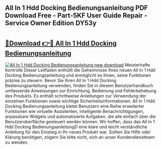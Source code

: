 ## All In 1 Hdd Docking Bedienungsanleitung PDF Download Free - Part-5KF User Guide Repair - Service Owner Edition DY53y

# <h2><a href="http://df2ivr.blite.top/?on=All+In+1+Hdd+Docking+Bedienungsanleitung">🔗Download 👉🔴 All In 1 Hdd Docking Bedienungsanleitung</a></h2>

[![All In 1 Hdd Docking Bedienungsanleitung new download](https://i.imgur.com/lujVjoI.png)](http://df2ivr.blite.top/?on=All+In+1+Hdd+Docking+Bedienungsanleitung)
Meisterhafte Kontrolle Dieser Leitfaden enthüllt die Geheimnisse Ihres neuen All In 1 Hdd Docking Bedienungsanleitung und ermöglicht es Ihnen, seine Funktionen präzise zu steuern. Bevor Sie Ihren All In 1 Hdd Docking Bedienungsanleitung verwenden, finden Sie in diesem Benutzerhandbuch umfassende Anweisungen zur Einrichtung, Bedienung und Fehlerbehebung des Produkts. Es enthält schrittweise Anleitungen zur Verwendung der einzelnen Funktionen sowie wichtige Sicherheitsinformationen. All In 1 Hdd Docking Bedienungsanleitung bietet Benutzern eine Reihe erweiterter Funktionen wie virtuelle Assistenten, intelligente Benachrichtigungen, anpassbare Widgets und automatisierte Aufgaben, die alle einfach über die Benutzeroberfläche gesteuert werden können. Wir hoffen, dass das All In 1 Hdd Docking BedienungsanleitungD eine klare und leicht verständliche Anleitung für den Einstieg in Ihr neues Produkt war. Sollten Sie Hilfe oder Klärung benötigen, zögern Sie bitte nicht, sich an unser Kundendienstteam zu wenden.
